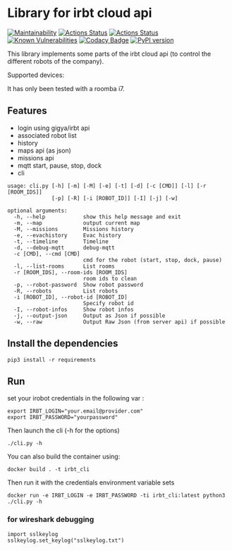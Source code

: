 # Library for irbt cloud api

[![Maintainability](https://api.codeclimate.com/v1/badges/f0307333bdf7a58f11bb/maintainability)](https://codeclimate.com/github/tidalf/irbt/maintainability)
[![Actions Status](https://github.com/tidalf/pyirbt/workflows/Python%20application/badge.svg)](https://github.com/tidalf/irbt/actions)
[![Actions Status](https://github.com/tidalf/pyirbt/workflows/Docker%20Image%20CI/badge.svg)](https://github.com/tidalf/irbt/actions)
[![Known Vulnerabilities](https://snyk.io/test/github/tidalf/pyirbt/badge.svg)](https://snyk.io/test/github/tidalf/irbt)
[![Codacy Badge](https://api.codacy.com/project/badge/Grade/071f2083c0634aef9fc33ea00ffa1ddd)](https://www.codacy.com/manual/dkorp/irbt?utm_source=github.com&amp;utm_medium=referral&amp;utm_content=tidalf/irbt&amp;utm_campaign=Badge_Grade)
[![PyPI version](https://badge.fury.io/py/irbt.svg)](https://badge.fury.io/py/irbt)

This library implements some parts of the irbt cloud api (to control the different
robots of the company).

Supported devices:

It has only been tested with a roomba i7.

## Features

- login using gigya/irbt api
- associated robot list
- history
- maps api (as json)
- missions api
- mqtt start, pause, stop, dock
- cli

```shell
usage: cli.py [-h] [-m] [-M] [-e] [-t] [-d] [-c [CMD]] [-l] [-r [ROOM_IDS]]
              [-p] [-R] [-i [ROBOT_ID]] [-I] [-j] [-w]

optional arguments:
  -h, --help            show this help message and exit
  -m, --map             output current map
  -M, --missions        Missions history
  -e, --evachistory     Evac history
  -t, --timeline        Timeline
  -d, --debug-mqtt      debug-mqtt
  -c [CMD], --cmd [CMD]
                        cmd for the robot (start, stop, dock, pause)
  -l, --list-rooms      List rooms
  -r [ROOM_IDS], --room-ids [ROOM_IDS]
                        room ids to clean
  -p, --robot-password  Show robot password
  -R, --robots          List robots
  -i [ROBOT_ID], --robot-id [ROBOT_ID]
                        Specify robot id
  -I, --robot-infos     Show robot infos
  -j, --output-json     Output as Json if possible
  -w, --raw             Output Raw Json (from server api) if possible
```

## Install the dependencies

```shell
pip3 install -r requirements
```

## Run

set your irobot credentials in the following var :

```shell
export IRBT_LOGIN="your.email@provider.com"
export IRBT_PASSWORD="yourpassword"
```

Then launch the cli (-h for the options)

```shell
./cli.py -h
```

You can also build the container using:

```shell
docker build . -t irbt_cli
```

Then run it with the credentials environment variable sets

```shell
docker run -e IRBT_LOGIN -e IRBT_PASSWORD -ti irbt_cli:latest python3 ./cli.py -h
```

### for wireshark debugging

```shell
import sslkeylog
sslkeylog.set_keylog("sslkeylog.txt")
```
